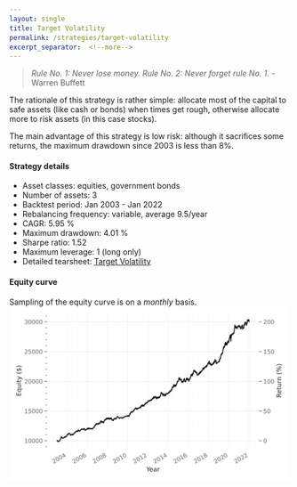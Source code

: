```yaml
---
layout: single
title: Target Volatility
permalink: /strategies/target-volatility
excerpt_separator:  <!--more-->
---
```


> _Rule No. 1: Never lose money. Rule No. 2: Never forget rule No. 1._ - Warren Buffett

The rationale of this strategy is rather simple: allocate most of the capital to safe assets (like cash or bonds) when times get rough, otherwise allocate more to risk assets (in this case stocks).

The main advantage of this strategy is low risk: although it sacrifices some returns, the maximum drawdown since 2003 is less than 8%.

#### Strategy details
* Asset classes: equities, government bonds
* Number of assets: 3
* Backtest period: Jan 2003 - Jan 2022
* Rebalancing frequency: variable, average 9.5/year
* CAGR: 5.95 %
* Maximum drawdown: 4.01 %
* Sharpe ratio: 1.52
* Maximum leverage: 1 (long only)
* Detailed tearsheet: [Target Volatility](/tearsheets/TargetVolatility.html)

#### Equity curve
Sampling of the equity curve is on a _monthly_ basis. 
![Target Volatility](/images/TargetVolatility.svg)
